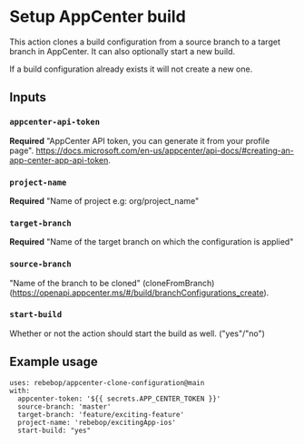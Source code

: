 # Setup AppCenter build

This action clones a build configuration
from a source branch to a target branch in AppCenter.
It can also optionally start a new build.

If a build configuration already exists it will not create a new one.

## Inputs

### `appcenter-api-token`

**Required** "AppCenter API token, you can generate it from your profile page". https://docs.microsoft.com/en-us/appcenter/api-docs/#creating-an-app-center-app-api-token.

### `project-name`

**Required** "Name of project e.g: org/project_name"

### `target-branch`

**Required** "Name of the target branch on which the configuration is applied"

### `source-branch`

"Name of the branch to be cloned" (cloneFromBranch) (https://openapi.appcenter.ms/#/build/branchConfigurations_create).

### `start-build`

Whether or not the action should start the build as well. ("yes"/"no")

## Example usage

```
uses: rebebop/appcenter-clone-configuration@main
with:
  appcenter-token: '${{ secrets.APP_CENTER_TOKEN }}'
  source-branch: 'master'
  target-branch: 'feature/exciting-feature'
  project-name: 'rebebop/excitingApp-ios'
  start-build: "yes"
```

